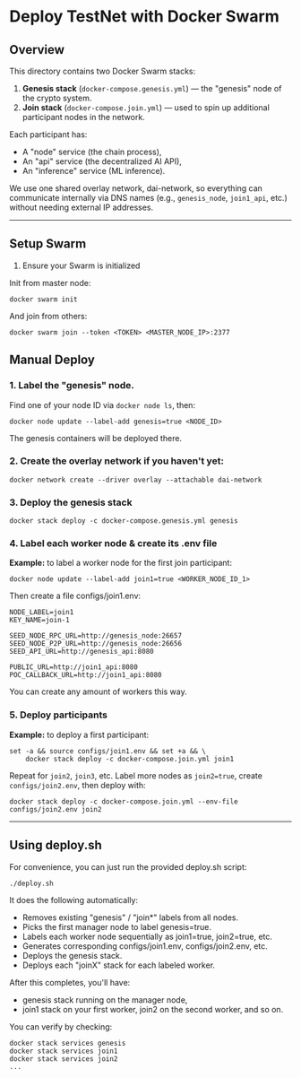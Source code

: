 # Deploy TestNet with Docker Swarm

## Overview

This directory contains two Docker Swarm stacks:

1.	**Genesis stack** (`docker-compose.genesis.yml`) — the "genesis" node of the crypto system.
2.	**Join stack** (`docker-compose.join.yml`) — used to spin up additional participant nodes in the network.

Each participant has:
* A "node" service (the chain process),
* An "api" service (the decentralized AI API),
* An "inference" service (ML inference).


We use one shared overlay network, dai-network, so everything can communicate internally via DNS names (e.g., `genesis_node`, `join1_api`, etc.) without needing external IP addresses.


----

## Setup Swarm

1. Ensure your Swarm is initialized

Init from master node:
```
docker swarm init
```

And join from others:
```
docker swarm join --token <TOKEN> <MASTER_NODE_IP>:2377
```


## Manual Deploy 

### 1. Label the "genesis" node.

Find one of your node ID via `docker node ls`, then:
```
docker node update --label-add genesis=true <NODE_ID>
```

The genesis containers will be deployed there.

### 2. Create the overlay network if you haven't yet:
```
docker network create --driver overlay --attachable dai-network
```

### 3. Deploy the genesis stack
```
docker stack deploy -c docker-compose.genesis.yml genesis
```

### 4. Label each worker node & create its .env file

**Example:** to label a worker node for the first join participant:
```
docker node update --label-add join1=true <WORKER_NODE_ID_1>
```

Then create a file configs/join1.env:
```
NODE_LABEL=join1
KEY_NAME=join-1

SEED_NODE_RPC_URL=http://genesis_node:26657
SEED_NODE_P2P_URL=http://genesis_node:26656
SEED_API_URL=http://genesis_api:8080

PUBLIC_URL=http://join1_api:8080
POC_CALLBACK_URL=http://join1_api:8080
```

You can create any amount of workers this way.

### 5. Deploy participants

**Example:** to deploy a first participant:
```
set -a && source configs/join1.env && set +a && \
    docker stack deploy -c docker-compose.join.yml join1
```


Repeat for `join2`, `join3`, etc. Label more nodes as `join2=true`, create `configs/join2.env`, then deploy with:
```
docker stack deploy -c docker-compose.join.yml --env-file configs/join2.env join2
```

---

## Using deploy.sh

For convenience, you can just run the provided deploy.sh script:

```
./deploy.sh
```

It does the following automatically:
- Removes existing "genesis" / "join*" labels from all nodes.
- Picks the first manager node to label genesis=true.
- Labels each worker node sequentially as join1=true, join2=true, etc.
- Generates corresponding configs/join1.env, configs/join2.env, etc.
- Deploys the genesis stack.
- Deploys each "joinX" stack for each labeled worker.


After this completes, you'll have:
- genesis stack running on the manager node,
- join1 stack on your first worker, join2 on the second worker, and so on.

You can verify by checking:
```
docker stack services genesis
docker stack services join1
docker stack services join2
...
```